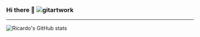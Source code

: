 ### Hi there 👋   ![gitartwork](https://github.com/rsalcido2019/blob/rsalcido2019/gitartwork.svg)

<!--
**RSalcido2019/RSalcido2019** is a ✨ _special_ ✨ repository because its `README.md` (this file) appears on your GitHub profile.

Here are some ideas to get you started:

- 🔭 I’m currently working on ...
- 🌱 I’m currently learning ...
- 👯 I’m looking to collaborate on ...
- 🤔 I’m looking for help with ...
- 💬 Ask me about ...
- 📫 How to reach me: ...
- 😄 Pronouns: ...
- ⚡ Fun fact: ...
-->


---


![Ricardo's GitHub stats](https://github-readme-stats.vercel.app/api?username=rsalcido2019&show_icons=true&theme=github_dark&count_private=true)



